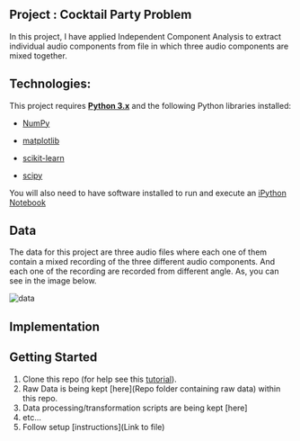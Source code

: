 ## Project : Cocktail Party Problem

In this project, I have applied Independent Component Analysis to extract individual audio components from file in which three audio components are mixed together.


## Technologies:


This project requires **[Python 3.x](https://www.python.org)** and the following Python libraries installed:


- [NumPy](http://www.numpy.org/)

- [matplotlib](http://matplotlib.org/)

- [scikit-learn](http://scikit-learn.org/stable/)

- [scipy](https://www.scipy.org)



You will also need to have software installed to run and execute an 
[iPython Notebook](http://ipython.org/notebook.html)


## Data

The data for this project are three audio files where each one of them contain a mixed recording of the three different audio components. And each one of the recording are recorded from different angle. As, you can see in the image below.

![data]()


## Implementation


## Getting Started

1. Clone this repo (for help see this [tutorial](https://help.github.com/articles/cloning-a-repository/)).
2. Raw Data is being kept [here](Repo folder containing raw data) within this repo.
3. Data processing/transformation scripts are being kept [here]
4. etc...
5. Follow setup [instructions](Link to file)
